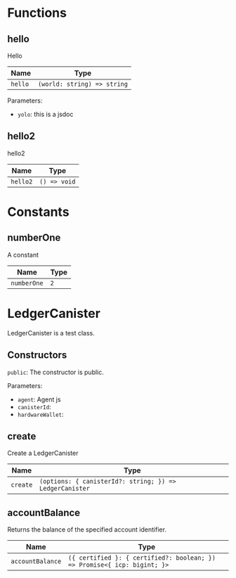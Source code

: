 # Functions

## hello

Hello

| Name    | Type                        |
| ------- | --------------------------- |
| `hello` | `(world: string) => string` |

Parameters:

- `yolo`: this is a jsdoc

## hello2

hello2

| Name     | Type         |
| -------- | ------------ |
| `hello2` | `() => void` |

# Constants

## numberOne

A constant

| Name        | Type |
| ----------- | ---- |
| `numberOne` | `2`  |

# LedgerCanister

LedgerCanister is a test class.

## Constructors

`public`: The constructor is public.

Parameters:

- `agent`: Agent js
- `canisterId`:
- `hardwareWallet`:

## create

Create a LedgerCanister

| Name     | Type                                                    |
| -------- | ------------------------------------------------------- |
| `create` | `(options: { canisterId?: string; }) => LedgerCanister` |

## accountBalance

Returns the balance of the specified account identifier.

| Name             | Type                                                                     |
| ---------------- | ------------------------------------------------------------------------ |
| `accountBalance` | `({ certified }: { certified?: boolean; }) => Promise<{ icp: bigint; }>` |
